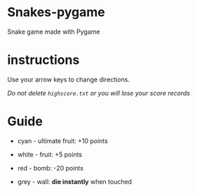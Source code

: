 # Snakes-pygame
Snake game made with Pygame

# instructions
Use your arrow keys to change directions.

*Do not delete `highscore.txt` or you will lose your score records*

# Guide

- cyan - ultimate fruit: +10 points

- white - fruit: +5 points

- red - bomb: -20 points

- grey - wall: **die instantly** when touched
